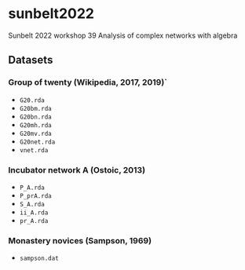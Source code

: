 # sunbelt2022
Sunbelt 2022 workshop 39 Analysis of complex networks with algebra

## Datasets

### Group of twenty (Wikipedia, 2017, 2019)` 
* `G20.rda` 
* `G20bm.rda` 
* `G20bn.rda` 
* `G20mh.rda` 
* `G20mv.rda` 
* `G20net.rda` 
* `vnet.rda`

### Incubator network A (Ostoic, 2013)
* `P_A.rda` 
* `P_prA.rda` 
* `S_A.rda` 
* `ii_A.rda` 
* `pr_A.rda` 

### Monastery novices (Sampson, 1969)
* `sampson.dat` 
